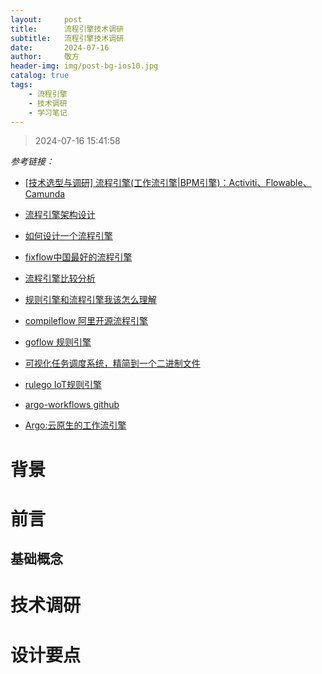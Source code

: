 ```yaml
---
layout:     post
title:      流程引擎技术调研
subtitle:   流程引擎技术调研
date:       2024-07-16
author:     敬方
header-img: img/post-bg-ios10.jpg
catalog: true
tags:
    - 流程引擎
    - 技术调研
    - 学习笔记
---
```


> 2024-07-16 15:41:58

_参考链接：_

- [[技术选型与调研] 流程引擎(工作流引擎|BPM引擎)：Activiti、Flowable、Camunda](https://www.cnblogs.com/johnnyzen/p/18024283/business-process-engine)
- [流程引擎架构设计](https://juejin.cn/post/7154196990199332894)
- [如何设计一个流程引擎](https://www.woshipm.com/pd/5667099.html)
- [fixflow中国最好的流程引擎](https://github.com/fixteam/fixflow)
- [流程引擎比较分析](https://juejin.cn/post/7339376488028553216)
- [规则引擎和流程引擎我该怎么理解](https://blog.csdn.net/zhanyunhuaxia/article/details/126452044)


- [compileflow 阿里开源流程引擎](https://github.com/alibaba/compileflow)
- [goflow 规则引擎](https://github.com/trustmaster/goflow)
- [可视化任务调度系统，精简到一个二进制文件](https://github.com/BruceDone/clock)
- [rulego IoT规则引擎](https://github.com/rulego/rulego)
- [argo-workflows github](https://github.com/argoproj/argo-workflows)
- [Argo:云原生的工作流引擎](https://zhuanlan.zhihu.com/p/138122028)


# 背景

# 前言

## 基础概念

# 技术调研

# 设计要点
